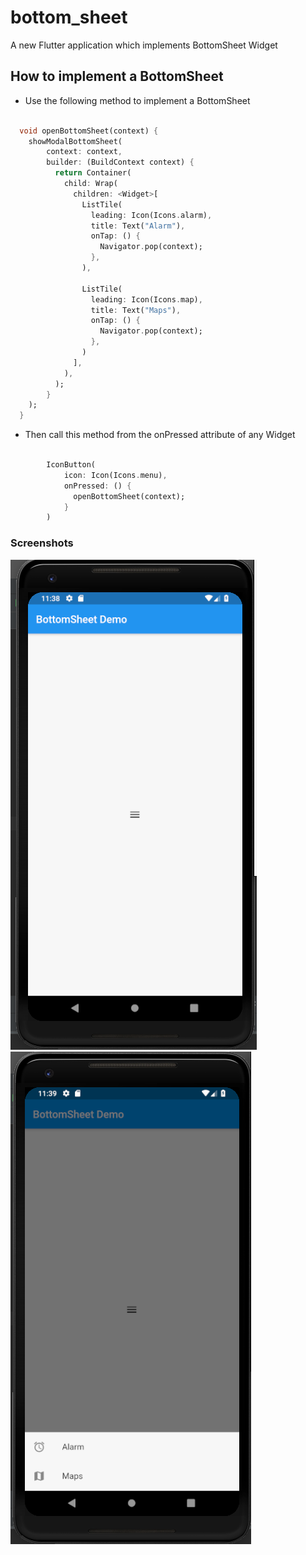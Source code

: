 # bottom_sheet

A new Flutter application which implements BottomSheet Widget

## How to implement a BottomSheet

- Use the following method to implement a BottomSheet

```dart

  void openBottomSheet(context) {
    showModalBottomSheet(
        context: context,
        builder: (BuildContext context) {
          return Container(
            child: Wrap(
              children: <Widget>[
                ListTile(
                  leading: Icon(Icons.alarm),
                  title: Text("Alarm"),
                  onTap: () {
                    Navigator.pop(context);
                  },
                ),

                ListTile(
                  leading: Icon(Icons.map),
                  title: Text("Maps"),
                  onTap: () {
                    Navigator.pop(context);
                  },
                )
              ],
            ),
          );
        }
    );
  }

```

 - Then call this method from the onPressed attribute of any Widget
 
 ```dart
 
         IconButton(
             icon: Icon(Icons.menu),
             onPressed: () {
               openBottomSheet(context);
             }
         )
 
 ```
 
 
 ### Screenshots
 
 ![](screenshots/screen.png) ![](screenshots/screen2.png)

